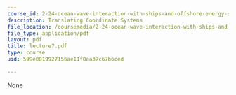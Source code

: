 ```yaml
---
course_id: 2-24-ocean-wave-interaction-with-ships-and-offshore-energy-systems-13-022-spring-2002
description: Translating Coordinate Systems
file_location: /coursemedia/2-24-ocean-wave-interaction-with-ships-and-offshore-energy-systems-13-022-spring-2002/599e0819927156ae11f0aa37c67b6ced_lecture7.pdf
file_type: application/pdf
layout: pdf
title: lecture7.pdf
type: course
uid: 599e0819927156ae11f0aa37c67b6ced

---
```

None